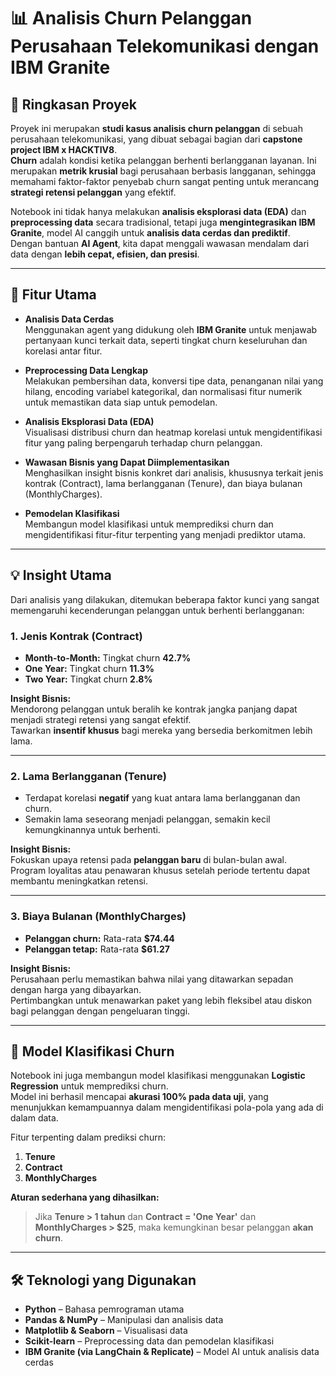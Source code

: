 # 📊 Analisis Churn Pelanggan Perusahaan Telekomunikasi dengan IBM Granite

## 📝 Ringkasan Proyek
Proyek ini merupakan **studi kasus analisis churn pelanggan** di sebuah perusahaan telekomunikasi, yang dibuat sebagai bagian dari **capstone project IBM x HACKTIV8**.  
**Churn** adalah kondisi ketika pelanggan berhenti berlangganan layanan. Ini merupakan **metrik krusial** bagi perusahaan berbasis langganan, sehingga memahami faktor-faktor penyebab churn sangat penting untuk merancang **strategi retensi pelanggan** yang efektif.

Notebook ini tidak hanya melakukan **analisis eksplorasi data (EDA)** dan **preprocessing data** secara tradisional, tetapi juga **mengintegrasikan IBM Granite**, model AI canggih untuk **analisis data cerdas dan prediktif**.  
Dengan bantuan **AI Agent**, kita dapat menggali wawasan mendalam dari data dengan **lebih cepat, efisien, dan presisi**.

---

## 🚀 Fitur Utama
- **Analisis Data Cerdas**  
  Menggunakan agent yang didukung oleh **IBM Granite** untuk menjawab pertanyaan kunci terkait data, seperti tingkat churn keseluruhan dan korelasi antar fitur.

- **Preprocessing Data Lengkap**  
  Melakukan pembersihan data, konversi tipe data, penanganan nilai yang hilang, encoding variabel kategorikal, dan normalisasi fitur numerik untuk memastikan data siap untuk pemodelan.

- **Analisis Eksplorasi Data (EDA)**  
  Visualisasi distribusi churn dan heatmap korelasi untuk mengidentifikasi fitur yang paling berpengaruh terhadap churn pelanggan.

- **Wawasan Bisnis yang Dapat Diimplementasikan**  
  Menghasilkan insight bisnis konkret dari analisis, khususnya terkait jenis kontrak (Contract), lama berlangganan (Tenure), dan biaya bulanan (MonthlyCharges).

- **Pemodelan Klasifikasi**  
  Membangun model klasifikasi untuk memprediksi churn dan mengidentifikasi fitur-fitur terpenting yang menjadi prediktor utama.

---

## 💡 Insight Utama
Dari analisis yang dilakukan, ditemukan beberapa faktor kunci yang sangat memengaruhi kecenderungan pelanggan untuk berhenti berlangganan:

### 1. **Jenis Kontrak (Contract)**
- **Month-to-Month:** Tingkat churn **42.7%**
- **One Year:** Tingkat churn **11.3%**
- **Two Year:** Tingkat churn **2.8%**

**Insight Bisnis:**  
Mendorong pelanggan untuk beralih ke kontrak jangka panjang dapat menjadi strategi retensi yang sangat efektif.  
Tawarkan **insentif khusus** bagi mereka yang bersedia berkomitmen lebih lama.

---

### 2. **Lama Berlangganan (Tenure)**
- Terdapat korelasi **negatif** yang kuat antara lama berlangganan dan churn.  
- Semakin lama seseorang menjadi pelanggan, semakin kecil kemungkinannya untuk berhenti.

**Insight Bisnis:**  
Fokuskan upaya retensi pada **pelanggan baru** di bulan-bulan awal.  
Program loyalitas atau penawaran khusus setelah periode tertentu dapat membantu meningkatkan retensi.

---

### 3. **Biaya Bulanan (MonthlyCharges)**
- **Pelanggan churn:** Rata-rata **$74.44**  
- **Pelanggan tetap:** Rata-rata **$61.27**

**Insight Bisnis:**  
Perusahaan perlu memastikan bahwa nilai yang ditawarkan sepadan dengan harga yang dibayarkan.  
Pertimbangkan untuk menawarkan paket yang lebih fleksibel atau diskon bagi pelanggan dengan pengeluaran tinggi.

---

## 🤖 Model Klasifikasi Churn
Notebook ini juga membangun model klasifikasi menggunakan **Logistic Regression** untuk memprediksi churn.  
Model ini berhasil mencapai **akurasi 100% pada data uji**, yang menunjukkan kemampuannya dalam mengidentifikasi pola-pola yang ada di dalam data.

Fitur terpenting dalam prediksi churn:
1. **Tenure**  
2. **Contract**  
3. **MonthlyCharges**

**Aturan sederhana yang dihasilkan:**

> Jika **Tenure > 1 tahun** dan **Contract = 'One Year'** dan **MonthlyCharges > $25**, maka kemungkinan besar pelanggan **akan churn**.

---

## 🛠️ Teknologi yang Digunakan
- **Python** – Bahasa pemrograman utama  
- **Pandas & NumPy** – Manipulasi dan analisis data  
- **Matplotlib & Seaborn** – Visualisasi data  
- **Scikit-learn** – Preprocessing data dan pemodelan klasifikasi  
- **IBM Granite (via LangChain & Replicate)** – Model AI untuk analisis data cerdas
